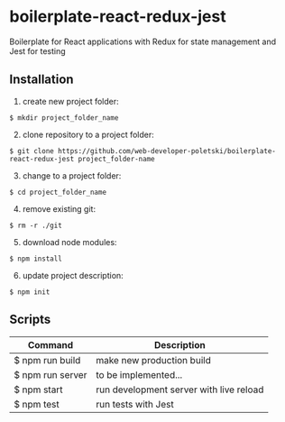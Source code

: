 # boilerplate-react-redux-jest
Boilerplate for React applications with Redux for state management and Jest for testing

## Installation

1. create new project folder:
```
$ mkdir project_folder_name
```
2. clone repository to a project folder:
```
$ git clone https://github.com/web-developer-poletski/boilerplate-react-redux-jest project_folder-name
```
3. change to a project folder:
```
$ cd project_folder_name
```
4. remove existing git:
```
$ rm -r ./git
```
5. download node modules:
```
$ npm install
```
6. update project description:
```
$ npm init
```
## Scripts
|Command|Description|
|-------|-----------|
|$ npm run build| make new production build |
|$ npm run server| to be implemented... |
|$ npm start | run development server with live reload |
|$ npm test| run tests with Jest |
